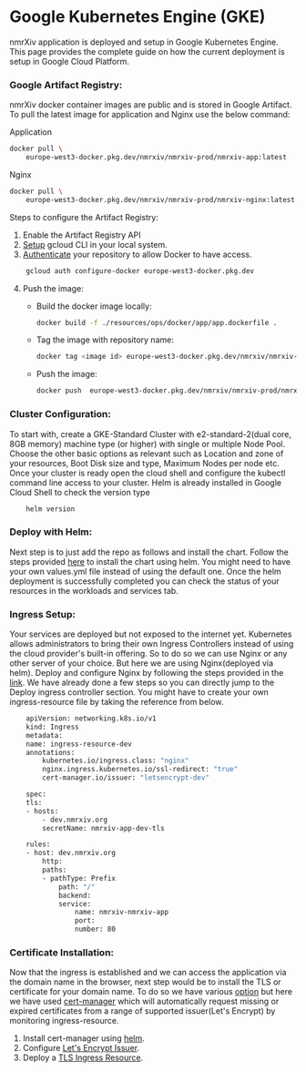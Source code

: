 # Google Kubernetes Engine (GKE)
nmrXiv application is deployed and setup in Google Kubernetes Engine. This page provides the complete guide on how the current deployment is setup in Google Cloud Platform.

### Google Artifact Registry:
nmrXiv docker container images are public and is stored in Google Artifact. 
To pull the latest image for application and Nginx use the below command:

Application
```bash
docker pull \
    europe-west3-docker.pkg.dev/nmrxiv/nmrxiv-prod/nmrxiv-app:latest
```

Nginx
```bash 
docker pull \
    europe-west3-docker.pkg.dev/nmrxiv/nmrxiv-prod/nmrxiv-nginx:latest
```
Steps to configure the Artifact Registry:
1. Enable the Artifact Registry API
2. [Setup](https://cloud.google.com/sdk/docs/install) gcloud CLI in your local system.
3. [Authenticate](https://cloud.google.com/artifact-registry/docs/docker/pushing-and-pulling#auth) your repository to allow Docker to have access.
```bash 
    gcloud auth configure-docker europe-west3-docker.pkg.dev
```
4. Push the image:

    * Build the docker image locally:
        ```bash
        docker build -f ./resources/ops/docker/app/app.dockerfile .
        ```
    * Tag the image with repository name:
        ```bash
        docker tag <image id> europe-west3-docker.pkg.dev/nmrxiv/nmrxiv-prod/nmrxiv-app
        ```
    * Push the image:
        ```bash
        docker push  europe-west3-docker.pkg.dev/nmrxiv/nmrxiv-prod/nmrxiv-app
        ```

### Cluster Configuration:
To start with, create a GKE-Standard Cluster with e2-standard-2(dual core, 8GB memory) machine type (or higher) with single or multiple Node Pool. Choose the other basic options as relevant such as Location and zone of your resources, Boot Disk size and type, Maximum Nodes per node etc. 
Once your cluster is ready open the cloud shell and configure the kubectl command line access to your cluster.
Helm is already installed in Google Cloud Shell to check the version type 
```bash
    helm version
```
### Deploy with Helm:
Next step is to just add the repo as follows and install the chart.
Follow the steps provided [here](https://docs.nmrxiv.org/docs/developer-guides/deployment/helm) to install the chart using helm.
You might need to have your own values.yml file instead of using the default one. 
Once the helm deployment is successfully completed you can check the status of your resources in the workloads and services tab. 

### Ingress Setup:
Your services are deployed but not exposed to the internet yet. Kubernetes allows administrators to bring their own Ingress Controllers instead of using the cloud provider's built-in offering. So to do so we can use Nginx or any other server of your choice. But here we are using Nginx(deployed via helm). Deploy and configure Nginx by following the steps provided in the [link](https://cloud.google.com/community/tutorials/nginx-ingress-gke). We have already done a few steps so you can directly jump to the Deploy ingress controller section.
You might have to create your own ingress-resource file by taking the reference from below.

```bash
    apiVersion: networking.k8s.io/v1
    kind: Ingress
    metadata:
    name: ingress-resource-dev
    annotations:
        kubernetes.io/ingress.class: "nginx"
        nginx.ingress.kubernetes.io/ssl-redirect: "true"
        cert-manager.io/issuer: "letsencrypt-dev"

    spec:
    tls:
    - hosts:
        - dev.nmrxiv.org
        secretName: nmrxiv-app-dev-tls

    rules:
    - host: dev.nmrxiv.org
        http:
        paths:
        - pathType: Prefix
            path: "/"
            backend:
            service:
                name: nmrxiv-nmrxiv-app
                port:
                number: 80

```

### Certificate Installation:
Now that the ingress is established and we can access the application via the domain name in the browser, next step would be to install the TLS or certificate for your domain name. To do so we have various [option](https://kubernetes.github.io/ingress-nginx/user-guide/tls/) but here we have used [cert-manager](https://cert-manager.io/docs/) which will automatically request missing or expired certificates from a range of supported issuer(Let's Encrypt) by monitoring ingress-resource.
1. Install cert-manager using [helm](https://cert-manager.io/docs/installation/helm/).
2. Configure [Let's Encrypt Issuer](https://cert-manager.io/docs/tutorials/acme/nginx-ingress/#step-6---configure-a-lets-encrypt-issuer).
3. Deploy a [TLS Ingress Resource](https://cert-manager.io/docs/tutorials/acme/nginx-ingress/#step-7---deploy-a-tls-ingress-resource).
